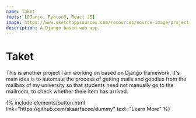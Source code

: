 ```yaml
---
name: Taket 
tools: [DJanjo, Pyhton3, React JS]
image: https://www.sketchappsources.com/resources/source-image/project-neon-groove-music-ui.png
description: A Django based web app.
---
```

# Taket 
This is another project I am working on based on Django framework. It's main idea is to automate the process of getting mails and goodies from the mailbox of my university so that students need not manually go to the mailroom, to check whether theie item has arrived.

<p class="text-center">
{% include elements/button.html link="https://github.com/skaarfacee/dummy" text="Learn More" %}
</p>